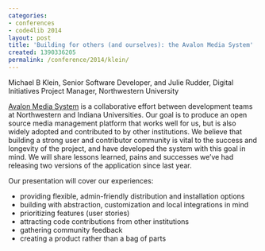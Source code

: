 ```yaml
---
categories:
- conferences
- code4lib 2014
layout: post
title: 'Building for others (and ourselves): the Avalon Media System'
created: 1390336205
permalink: /conference/2014/klein/
---
```

Michael B Klein, Senior Software Developer, and Julie Rudder, Digital Initiatives Project Manager, Northwestern University

<a href="http://www.avalonmediasystem.org/">Avalon Media System</a> is a collaborative effort between development teams at Northwestern and Indiana Universities. Our goal is to produce an open source media management platform that works well for us, but is also widely adopted and contributed to by other institutions. We believe that building a strong user and contributor community is vital to the success and longevity of the project, and have developed the system with this goal in mind. We will share lessons learned, pains and successes we’ve had releasing two versions of the application since last year.

Our presentation will cover our experiences:

<ul>
<li>providing flexible, admin-friendly distribution and installation options</li>
<li>building with abstraction, customization and local integrations in mind</li>
<li>prioritizing features (user stories)</li>
<li>attracting code contributions from other institutions</li>
<li>gathering community feedback</li>
<li>creating a product rather than a bag of parts</li>
</ul>
